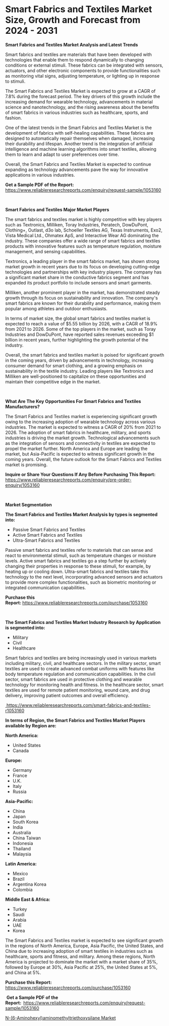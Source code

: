 <p><h1>Smart Fabrics and Textiles Market Size, Growth and Forecast from 2024 - 2031</h1></p><p><strong>Smart Fabrics and Textiles Market Analysis and Latest Trends</strong></p>
<p><p>Smart fabrics and textiles are materials that have been developed with technologies that enable them to respond dynamically to changing conditions or external stimuli. These fabrics can be integrated with sensors, actuators, and other electronic components to provide functionalities such as monitoring vital signs, adjusting temperature, or lighting up in response to stimuli.</p><p>The Smart Fabrics and Textiles Market is expected to grow at a CAGR of 7.8% during the forecast period. The key drivers of this growth include the increasing demand for wearable technology, advancements in material science and nanotechnology, and the rising awareness about the benefits of smart fabrics in various industries such as healthcare, sports, and fashion.</p><p>One of the latest trends in the Smart Fabrics and Textiles Market is the development of fabrics with self-healing capabilities. These fabrics are designed to automatically repair themselves when damaged, increasing their durability and lifespan. Another trend is the integration of artificial intelligence and machine learning algorithms into smart textiles, allowing them to learn and adapt to user preferences over time.</p><p>Overall, the Smart Fabrics and Textiles Market is expected to continue expanding as technology advancements pave the way for innovative applications in various industries.</p></p>
<p><strong>Get a Sample PDF of the Report:&nbsp;</strong> <a href="https://www.reliableresearchreports.com/enquiry/request-sample/1053160">https://www.reliableresearchreports.com/enquiry/request-sample/1053160</a></p>
<p>&nbsp;</p>
<p><strong>Smart Fabrics and Textiles Major Market Players</strong></p>
<p><p>The smart fabrics and textiles market is highly competitive with key players such as Textronics, Milliken, Toray Industries, Peratech, DowDuPont, Clothing+, Outlast, d3o lab, Schoeller Textiles AG, Texas Instruments, Exo2, Vista Medical Ltd., Ohmatex ApS, and Interactive Wear AG dominating the industry. These companies offer a wide range of smart fabrics and textiles products with innovative features such as temperature regulation, moisture management, and sensing capabilities.</p><p>Textronics, a leading player in the smart fabrics market, has shown strong market growth in recent years due to its focus on developing cutting-edge technologies and partnerships with key industry players. The company has a significant market share in the conductive fabrics segment and has expanded its product portfolio to include sensors and smart garments.</p><p>Milliken, another prominent player in the market, has demonstrated steady growth through its focus on sustainability and innovation. The company's smart fabrics are known for their durability and performance, making them popular among athletes and outdoor enthusiasts.</p><p>In terms of market size, the global smart fabrics and textiles market is expected to reach a value of $5.55 billion by 2026, with a CAGR of 18.9% from 2021 to 2026. Some of the top players in the market, such as Toray Industries and DowDuPont, have reported sales revenues exceeding $1 billion in recent years, further highlighting the growth potential of the industry.</p><p>Overall, the smart fabrics and textiles market is poised for significant growth in the coming years, driven by advancements in technology, increasing consumer demand for smart clothing, and a growing emphasis on sustainability in the textile industry. Leading players like Textronics and Milliken are well-positioned to capitalize on these opportunities and maintain their competitive edge in the market.</p></p>
<p>&nbsp;</p>
<p><strong>What Are The Key Opportunities For Smart Fabrics and Textiles Manufacturers?</strong></p>
<p><p>The Smart Fabrics and Textiles market is experiencing significant growth owing to the increasing adoption of wearable technology across various industries. The market is expected to witness a CAGR of 20% from 2021 to 2026. The adoption of smart fabrics in healthcare, military, and sports industries is driving the market growth. Technological advancements such as the integration of sensors and connectivity in textiles are expected to propel the market further. North America and Europe are leading the market, but Asia-Pacific is expected to witness significant growth in the coming years. Overall, the future outlook for the Smart Fabrics and Textiles market is promising.</p></p>
<p><strong>Inquire or Share Your Questions If Any Before Purchasing This Report:</strong> <a href="https://www.reliableresearchreports.com/enquiry/pre-order-enquiry/1053160">https://www.reliableresearchreports.com/enquiry/pre-order-enquiry/1053160</a></p>
<p>&nbsp;</p>
<p><strong>Market Segmentation</strong></p>
<p><strong>The Smart Fabrics and Textiles Market Analysis by types is segmented into:</strong></p>
<p><ul><li>Passive Smart Fabrics and Textiles</li><li>Active Smart Fabrics and Textiles</li><li>Ultra-Smart Fabrics and Textiles</li></ul></p>
<p><p>Passive smart fabrics and textiles refer to materials that can sense and react to environmental stimuli, such as temperature changes or moisture levels. Active smart fabrics and textiles go a step further by actively changing their properties in response to these stimuli, for example, by heating up or cooling down. Ultra-smart fabrics and textiles take this technology to the next level, incorporating advanced sensors and actuators to provide more complex functionalities, such as biometric monitoring or integrated communication capabilities.</p></p>
<p><strong>Purchase this Report:&nbsp;</strong><a href="https://www.reliableresearchreports.com/purchase/1053160">https://www.reliableresearchreports.com/purchase/1053160</a></p>
<p>&nbsp;</p>
<p><strong>The Smart Fabrics and Textiles Market Industry Research by Application is segmented into:</strong></p>
<p><ul><li>Military</li><li>Civil</li><li>Healthcare</li></ul></p>
<p><p>Smart fabrics and textiles are being increasingly used in various markets including military, civil, and healthcare sectors. In the military sector, smart textiles are used to create advanced combat uniforms with features like body temperature regulation and communication capabilities. In the civil sector, smart fabrics are used in protective clothing and wearable technology for monitoring health and fitness. In the healthcare sector, smart textiles are used for remote patient monitoring, wound care, and drug delivery, improving patient outcomes and overall efficiency.</p></p>
<p><a href="https://www.reliableresearchreports.com/smart-fabrics-and-textiles-r1053160">&nbsp;https://www.reliableresearchreports.com/smart-fabrics-and-textiles-r1053160</a></p>
<p><strong>In terms of Region, the Smart Fabrics and Textiles Market Players available by Region are:</strong></p>
<p>
    <p> <strong> North America: </strong>
        <ul>
            <li>United States</li>
            <li>Canada</li>
        </ul>
        </p> 
    <p> <strong> Europe: </strong>
        <ul>
            <li>Germany</li>
            <li>France</li>
            <li>U.K.</li>
            <li>Italy</li>
            <li>Russia</li>
        </ul>
        </p> 
    <p> <strong> Asia-Pacific: </strong>
        <ul>
            <li>China</li>
            <li>Japan</li>
            <li>South Korea</li>
            <li>India</li>
            <li>Australia</li>
            <li>China Taiwan</li>
            <li>Indonesia</li>
            <li>Thailand</li>
            <li>Malaysia</li>
        </ul>
        </p> 
    <p> <strong> Latin America: </strong>
        <ul>
            <li>Mexico</li>
            <li>Brazil</li>
            <li>Argentina Korea</li>
            <li>Colombia</li>
        </ul>
        </p> 
    <p> <strong> Middle East & Africa: </strong>
        <ul>
            <li>Turkey</li>
            <li>Saudi</li>
            <li>Arabia</li>
            <li>UAE</li>
            <li>Korea</li>
        </ul>
    </p>
    </p>
<p><p>The Smart Fabrics and Textiles market is expected to see significant growth in the regions of North America, Europe, Asia Pacific, the United States, and China due to increasing adoption of smart textiles in industries such as healthcare, sports and fitness, and military. Among these regions, North America is projected to dominate the market with a market share of 35%, followed by Europe at 30%, Asia Pacific at 25%, the United States at 5%, and China at 5%.</p></p>
<p><strong>Purchase this Report: </strong><a href="https://www.reliableresearchreports.com/purchase/1053160">https://www.reliableresearchreports.com/purchase/1053160</a></p>
<p>&nbsp;<strong>Get a Sample PDF of the Report:&nbsp;&nbsp;</strong><a href="https://www.reliableresearchreports.com/enquiry/request-sample/1053160">https://www.reliableresearchreports.com/enquiry/request-sample/1053160</a></p>
<p><strong></strong></p>
<p><p><a href="https://view.publitas.com/reportprime-1/n-6-aminohexyl-aminomethyltriethoxysilane-market-size-market-outlook-and-market-forecast-2024-to-2031/">N-(6-Aminohexyl)aminomethyltriethoxysilane Market</a></p></p>